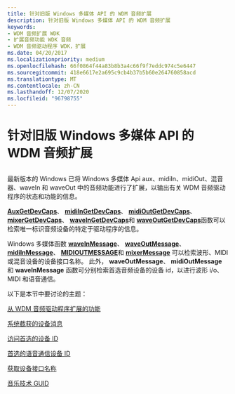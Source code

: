 ```yaml
---
title: 针对旧版 Windows 多媒体 API 的 WDM 音频扩展
description: 针对旧版 Windows 多媒体 API 的 WDM 音频扩展
keywords:
- WDM 音频扩展 WDK
- 扩展音频功能 WDK 音频
- WDM 音频驱动程序 WDK，扩展
ms.date: 04/20/2017
ms.localizationpriority: medium
ms.openlocfilehash: 66f0864f44a83b8b3a4c66f9f7eddc974c5e6447
ms.sourcegitcommit: 418e6617e2a695c9cb4b37b5b60e264760858acd
ms.translationtype: MT
ms.contentlocale: zh-CN
ms.lasthandoff: 12/07/2020
ms.locfileid: "96798755"
---
```

# <a name="wdm-audio-extensions-to-legacy-windows-multimedia-apis"></a>针对旧版 Windows 多媒体 API 的 WDM 音频扩展


## <span id="wdm_audio_extensions_to_legacy_windows_multimedia_apis"></span><span id="WDM_AUDIO_EXTENSIONS_TO_LEGACY_WINDOWS_MULTIMEDIA_APIS"></span>


最新版本的 Windows 已将 Windows 多媒体 Api aux、midiIn、midiOut、混音器、waveIn 和 waveOut 中的音频功能进行了扩展，以输出有关 WDM 音频驱动程序的状态和功能的信息。

[**AuxGetDevCaps**](/previous-versions/dd756712(v=vs.85))、 [**midiInGetDevCaps**](/previous-versions/dd798453(v=vs.85))、 [**midiOutGetDevCaps**](/previous-versions/dd798469(v=vs.85))、 [**mixerGetDevCaps**](/previous-versions/dd757300(v=vs.85))、 [**waveInGetDevCaps**](/previous-versions/dd743841(v=vs.85))和 [**waveOutGetDevCaps**](/previous-versions/dd743857(v=vs.85))函数可以检索唯一标识音频设备的特定于驱动程序的信息。

Windows 多媒体函数 [**waveInMessage**](/previous-versions/dd743846(v=vs.85))、 [**waveOutMessage**](/previous-versions/dd743865(v=vs.85))、 [**midiInMessage**](/previous-versions/dd798457(v=vs.85))、 [**MIDIOUTMESSAGE**](/previous-versions/dd798475(v=vs.85))和 [**mixerMessage**](/previous-versions/dd757307(v=vs.85)) 可以检索波形、MIDI 或混音设备的设备接口名称。 此外， **waveOutMessage**、 **midiOutMessage** 和 **waveInMessage** 函数可分别检索首选音频设备的设备 id，以进行波形 i/o、MIDI 和语音通信。

以下是本节中要讨论的主题：

[从 WDM 音频驱动程序扩展的功能](extended-capabilities-from-a-wdm-audio-driver.md)

[系统截获的设备消息](system-intercepted-device-messages.md)

[访问首选的设备 ID](accessing-the-preferred-device-id.md)

[首选的语音通信设备 ID](preferred-voice-communications-device-id.md)

[获取设备接口名称](obtaining-a-device-interface-name.md)

[音乐技术 GUID](music-technology-guids.md)

 

